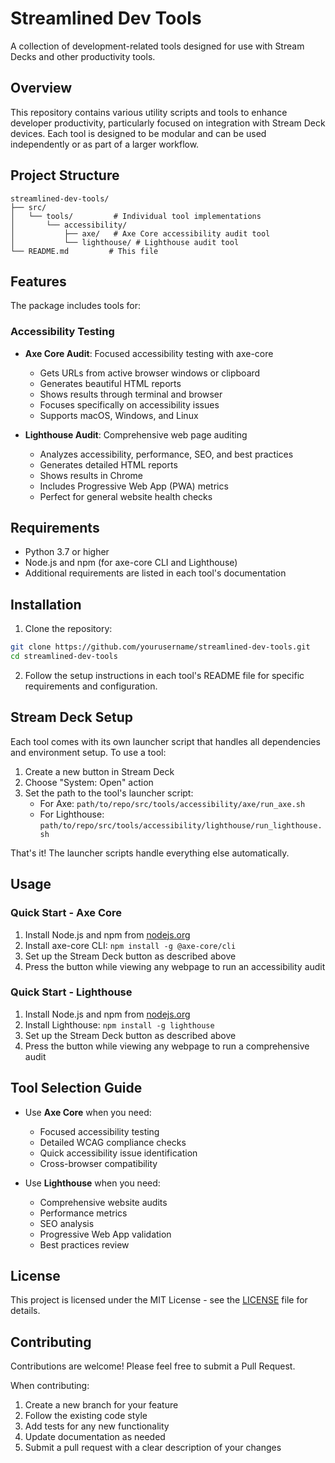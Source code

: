 # Streamlined Dev Tools

A collection of development-related tools designed for use with Stream Decks and other productivity tools.

## Overview

This repository contains various utility scripts and tools to enhance developer productivity, particularly focused on integration with Stream Deck devices. Each tool is designed to be modular and can be used independently or as part of a larger workflow.

## Project Structure

```
streamlined-dev-tools/
├── src/
│   └── tools/         # Individual tool implementations
│       └── accessibility/
│           ├── axe/   # Axe Core accessibility audit tool
│           └── lighthouse/ # Lighthouse audit tool
└── README.md         # This file
```

## Features

The package includes tools for:

### Accessibility Testing
- **Axe Core Audit**: Focused accessibility testing with axe-core
  - Gets URLs from active browser windows or clipboard
  - Generates beautiful HTML reports
  - Shows results through terminal and browser
  - Focuses specifically on accessibility issues
  - Supports macOS, Windows, and Linux

- **Lighthouse Audit**: Comprehensive web page auditing
  - Analyzes accessibility, performance, SEO, and best practices
  - Generates detailed HTML reports
  - Shows results in Chrome
  - Includes Progressive Web App (PWA) metrics
  - Perfect for general website health checks

## Requirements

- Python 3.7 or higher
- Node.js and npm (for axe-core CLI and Lighthouse)
- Additional requirements are listed in each tool's documentation

## Installation

1. Clone the repository:
```bash
git clone https://github.com/yourusername/streamlined-dev-tools.git
cd streamlined-dev-tools
```

2. Follow the setup instructions in each tool's README file for specific requirements and configuration.

## Stream Deck Setup

Each tool comes with its own launcher script that handles all dependencies and environment setup. To use a tool:

1. Create a new button in Stream Deck
2. Choose "System: Open" action
3. Set the path to the tool's launcher script:
   - For Axe: `path/to/repo/src/tools/accessibility/axe/run_axe.sh`
   - For Lighthouse: `path/to/repo/src/tools/accessibility/lighthouse/run_lighthouse.sh`

That's it! The launcher scripts handle everything else automatically.

## Usage

### Quick Start - Axe Core
1. Install Node.js and npm from [nodejs.org](https://nodejs.org)
2. Install axe-core CLI: `npm install -g @axe-core/cli`
3. Set up the Stream Deck button as described above
4. Press the button while viewing any webpage to run an accessibility audit

### Quick Start - Lighthouse
1. Install Node.js and npm from [nodejs.org](https://nodejs.org)
2. Install Lighthouse: `npm install -g lighthouse`
3. Set up the Stream Deck button as described above
4. Press the button while viewing any webpage to run a comprehensive audit

## Tool Selection Guide

- Use **Axe Core** when you need:
  - Focused accessibility testing
  - Detailed WCAG compliance checks
  - Quick accessibility issue identification
  - Cross-browser compatibility

- Use **Lighthouse** when you need:
  - Comprehensive website audits
  - Performance metrics
  - SEO analysis
  - Progressive Web App validation
  - Best practices review

## License

This project is licensed under the MIT License - see the [LICENSE](LICENSE) file for details.

## Contributing

Contributions are welcome! Please feel free to submit a Pull Request. 

When contributing:
1. Create a new branch for your feature
2. Follow the existing code style
3. Add tests for any new functionality
4. Update documentation as needed
5. Submit a pull request with a clear description of your changes 